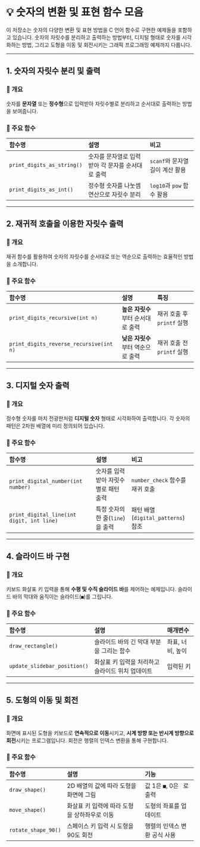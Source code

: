 # 💡 숫자의 변환 및 표현 함수 모음

이 저장소는 숫자의 다양한 변환 및 표현 방법을 C 언어 함수로 구현한 예제들을 포함하고 있습니다. 숫자의 자릿수를 분리하고 출력하는 방법부터, 디지털 형태로 숫자를 시각화하는 방법, 그리고 도형을 이동 및 회전시키는 그래픽 프로그래밍 예제까지 다룹니다.

---

## 1. 숫자의 자릿수 분리 및 출력

### 📌 개요
숫자를 **문자열** 또는 **정수형**으로 입력받아 자릿수별로 분리하고 순서대로 출력하는 방법을 보여줍니다.

### 📜 주요 함수
| 함수명 | 설명 | 비고 |
| :--- | :--- | :--- |
| `print_digits_as_string()` | 숫자를 문자열로 입력받아 각 문자를 순서대로 출력 | `scanf`와 문자열 길이 계산 활용 |
| `print_digits_as_int()` | 정수형 숫자를 나눗셈 연산으로 자릿수 분리 | `log10`과 `pow` 함수 활용 |

---

## 2. 재귀적 호출을 이용한 자릿수 출력

### 📌 개요
재귀 함수를 활용하여 숫자의 자릿수를 순서대로 또는 역순으로 출력하는 효율적인 방법을 소개합니다.

### 📜 주요 함수
| 함수명 | 설명 | 특징 |
| :--- | :--- | :--- |
| `print_digits_recursive(int n)` | **높은 자릿수**부터 순서대로 출력 | 재귀 호출 후 `printf` 실행 |
| `print_digits_reverse_recursive(int n)` | **낮은 자릿수**부터 역순으로 출력 | 재귀 호출 전 `printf` 실행 |

---

## 3. 디지털 숫자 출력

### 📌 개요
정수형 숫자를 마치 전광판처럼 **디지털 숫자** 형태로 시각화하여 출력합니다. 각 숫자의 패턴은 2차원 배열에 미리 정의되어 있습니다.

### 📜 주요 함수
| 함수명 | 설명 | 비고 |
| :--- | :--- | :--- |
| `print_digital_number(int number)` | 숫자를 입력받아 자릿수별로 패턴 출력 | `number_check` 함수를 재귀 호출 |
| `print_digital_line(int digit, int line)` | 특정 숫자의 한 줄(`line`)을 출력 | 패턴 배열(`digital_patterns`) 참조 |

---

## 4. 슬라이드 바 구현

### 📌 개요
키보드 화살표 키 입력을 통해 **수평 및 수직 슬라이드 바**를 제어하는 예제입니다. 슬라이드 바의 막대와 움직이는 슬라이드(`■`)를 그립니다.

### 📜 주요 함수
| 함수명 | 설명 | 매개변수 |
| :--- | :--- | :--- |
| `draw_rectangle()` | 슬라이드 바의 긴 막대 부분을 그리는 함수 | 좌표, 너비, 높이 |
| `update_slidebar_position()` | 화살표 키 입력을 처리하고 슬라이드 위치 업데이트 | 입력된 키 |

---

## 5. 도형의 이동 및 회전

### 📌 개요
화면에 표시된 도형을 키보드로 **연속적으로 이동**시키고, **시계 방향 또는 반시계 방향으로 회전**시키는 프로그램입니다. 회전은 행렬의 인덱스 변환을 통해 구현합니다.

### 📜 주요 함수
| 함수명 | 설명 | 기능 |
| :--- | :--- | :--- |
| `draw_shape()` | 2D 배열의 값에 따라 도형을 화면에 그림 | 값 1은 `■`, 0은 ` `로 출력 |
| `move_shape()` | 화살표 키 입력에 따라 도형을 상하좌우로 이동 | 도형의 좌표를 업데이트 |
| `rotate_shape_90()` | 스페이스 키 입력 시 도형을 90도 회전 | 행렬의 인덱스 변환 공식 사용 |
